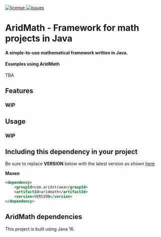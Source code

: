[license]: https://img.shields.io/badge/License-Apache%202.0-lightgrey.svg
[license-link]: https://github.com/aristraea/AridMath/blob/master/LICENSE
[issues]: https://img.shields.io/github/issues/aristraea/AridMath.svg
[issues-link]: https://github.com/aristraea/AridMath/issues

[ ![license][] ][license-link]
[ ![issues][] ][issues-link]

# AridMath - Framework for math projects in Java
#### A simple-to-use mathematical framework written in Java.

#### Examples using AridMath
TBA

## Features
### WIP

## Usage
### WIP

## Including this dependency in your project

Be sure to replace **VERSION** below with the latest version as shown [here](https://github.com/aristraea/AridMath/packages/).

**Maven**
```xml
<dependency>
    <groupId>com.aridstraea</groupId>
    <artifactId>aridmath</artifactId>
    <version>VERSION</version>
</dependency>
```

## AridMath dependencies

This project is built using Java 16.
